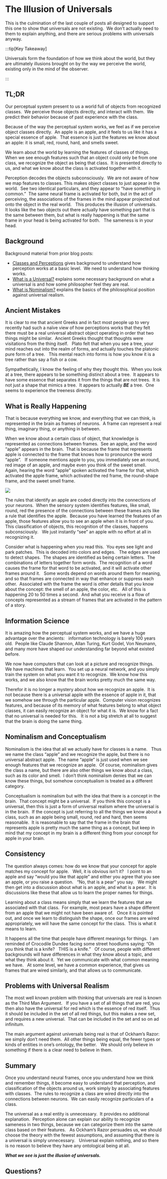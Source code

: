 #  The Illusion of Universals

This is the culmination of the last couple of posts all designed to support this one to show that universals are not existing.  We don’t actually need to them to explain anything, and there are serious problems with universals anyway.  

:::tip[Key Takeaway]

Universals form the foundation of how we think about the world, but they are ultimately illusions brought on by the way we perceive the world, existing only in the mind of the observer.

:::

## TL;DR

Our perceptual system present to us a world full of objects from recognized classes.  We perceive those objects directly, and interact with them.  We predict their behavior because of past experience with the class.

Because of the way the perceptual system works, we feel as if we perceive object classes directly.  An apple is an apple, and it feels to us like it has a special essence of apple.  That essence is just the features we know about an apple: it is small, red, round, hard, and smells sweet.

We learn about the world by learning the features of classes of things.   When we see enough features such that an object could only be from one class, we recognize the object as being that class.  It is presented directly to us, and what we know about the class is activated together with it.

Perception decodes the objects subconsciously.  We are not aware of how we map features to classes. This makes object classes to just appear in the world.  See two identical particulars, and they appear to “have something in common.”  The same neural frame is activated for both, but in the act of perceiving, the associations of the frames in the mind appear projected out onto the object in the real world.   This produces the illusion of universals.   It looks like the two objects out there actually have something part that is the same between them, but what is really happening is that the same frame in your head is being activated for both.   The sameness is in your head.

## Background

Background material from prior blog posts:

*   [Classes and Perceptions](https://meta.purplehillsbooks.com/2022/03/14/classes-and-perceptions/) gives background to understand how perception works at a basic level.  We need to understand how thinking works.
*   [What is a Universal?](https://meta.purplehillsbooks.com/2022/02/27/what-are-universals/) explains some necessary background on what a universal is and how some philosopher feel they are real.
*   [What is Nominalism?](https://meta.purplehillsbooks.com/2022/03/13/what-is-nominalism/) explains the basics of the philosophical position against universal realism.

## Ancient Mistakes

It is clear to me that ancient Greeks and in fact most people up to very recently had such a naïve view of how perceptions works that they felt there must be a real universal abstract object operating in order that two things might be similar.  Ancient Greeks thought that thoughts were visitations from the thing itself.   Plato felt that when you see a tree, your mind reaches out into the realm of forms, and actually touches the platonic pure form of a tree.   This mental reach into forms is how you know it is a tree rather than say a fish or a cow.

Sympathetically, I know the feeling of why they thought this.  When you look at a tree, there appears to be something distinct about a tree.  It appears to have some essence that separates it from the things that are not trees.  It is not just a shape that mimics a tree.  It appears to actually _**BE**_ a tree.  One seems to experience the treeness directly.

## What is Really Happening

That is because everything we know, and everything that we can think, is represented in the brain as frames of neurons.  A frame can represent a real thing, imaginary thing, or anything in between.

When we know about a certain class of object, that knowledge is represented as connections between frames.  See an apple, and the word “apple” appears in the brain.  That is because the frame that represents apple is connected to the frame that knows how to pronounce the word “apple”.   If someone mentions apple to you, you immediately see an round, red image of an apple, and maybe even you think of the sweet smell.   Again, hearing the word “apple” spoken activated the frame for that, which activated the apple frame, which activated the red frame, the round-shape frame, and the sweet smell frame.

![](illusion-of-universals-img1.png)

The rules that identify an apple are coded directly into the connections of your neurons.  When the sensory system identifies features, like small, round, red the presence of the connections between these frames acts like a rule that identifies the apple.  Because you have learned the features of an apple, those features allow you to see an apple when it is in front of you.  This classification of objects, this recognition of the classes, happens subconsciously.   We just instantly “see” an apple with no effort at all in recognizing it.

Consider what is happening when you read this.  You eyes see light and park patches.  This is decoded into colors and edges.   The edges are used to detect shapes.  The shapes are identified as being certain letters.  The combinations of letters together form words.  The recognition of a word causes the frame for that word to be activated, and it will activate other frames around it.   Some words depend on words around them for meaning, and so that frames are connected in way that enhance or suppress each other.  Associated with the frame the word is other details that you know about the concept: the smell of an apple, the color, etc.   All of this is happening 20 to 50 times a second.  And what you receive is a flow of concepts represented as a stream of frames that are activated in the pattern of a story.

## Information Science

It is amazing how the perceptual system works, and we have a huge advantage over the ancients:   information technology is barely 100 years old.  People like Claude Shannon, Allan Turing, Kurt Godel, Von Neumann, and many more have shaped our understanding far beyond what existed before.

We now have computers that can look at a picture and recognize things.  We have machines that learn.  You set up a neural network, and you simply train the system on what you want it to recognize.  We know how this works, and we also know that the brain works pretty much the same way.

Therefor it is no longer a mystery about how we recognize an apple.  It is not because there is a universal apple with the essence of apple in it, that we somehow see through the particular apple.  Computer vision recognizes features, and because of its memory of what features belong to what object classes, it can easily recognize an object for what it is.  We know for a fact that no universal is needed for this.   It is not a big stretch at all to suggest that the brain is doing the same thing.

## Nominalism and Conceptualism

Nominalism is the idea that all we actually have for classes is a name.   Thus we name the class “apple” and we recognize the apple, but there is no universal abstract apple.  The name “apple” is just used when we see enough features that we recognize an apple.  Of course, nominalism gives the class a name, but there are also other things we know about a class, such as its color and smell.  I don’t think nominalism denies that we can know these things, but somehow conceptualism is treated as a different category.

Conceptualism is nominalism but with the idea that there is a concept in the brain.  That concept might be a universal.  If you think this concept is a universal, then this is just a form of universal realism where the universal is in the brain.  If the concept is just referring to all the things we know about a class, such as an apple being small, round, red and hard, then seems reasonable.  It is reasonable to say that the frame in the brain that represents apple is pretty much the same thing as a concept, but keep in mind that my concept in my brain is a different thing from your concept for apple in your brain.

## Consistency

The question always comes: how do we know that your concept for apple matches my concept for apple.   Well, it is obvious isn’t it?   I point to an apple and say “would you like that apple” and either you agree that you see an apple, or you raise a question.   “No, that is a pear” you say.   We might then get into a discussion about what is an apple, and what is a pear.  It is discussions like these that allow us to learn the proper names for things.

Learning about a class means simply that we learn the features that are associated with that class.  For example, most pears have a shape different from an apple that we might not have been aware of.   Once it is pointed out, and once we learn to distinguish the shape, once our frames are wired appropriately, we will have the same concept for the class.  This is what it means to learn.

It happens all the time that people have different meanings for things.  I am reminded of Crocodile Dundee facing some street hoodlums saying: “Oh you think that is a knife?   THIS is a knife.”   Of course, people with different backgrounds will have differences in what they know about a topic, and what they think about it.  Yet we communicate with what common meaning we have.   At some level, we have a common experience, that gives us frames that are wired similarly, and that allows us to communicate.

## Problems with Universal Realism

The most well known problem with thinking that universals are real is known as the Third Man Argument.   If you have a set of all things that are red, you then also have the universal for red which is the essence of red itself.  Thus it should be included in the set of all red things, but this makes a new set, and requires a new universal.  That can be included in the set and so on ad infinitum.

The main argument against universals being real is that of Ockham’s Razor: we simply don’t need them.  All other things being equal, the fewer types or kinds of entities in one’s ontology, the better.   We should only believe in something if there is a clear need to believe in them.

## Summary

Once you understand neural frames, once you understand how we think and remember things, it become easy to understand that perception, and classification of the objects around us, work simply by associating features with classes.  The rules to recognize a class are wired directly into the connections between neurons.  We can easily recognize particulars of a class.

The universal as a real entity is unnecessary.  It provides no additional explanation.  Perception alone can explain our ability to recognize sameness in two things, because we can categorize them into the same class based on their features.   As Ockham’s Razor persuades us, we should choose the theory with the fewest assumptions, and assuming that there is a universal is simply unnecessary.   Universal explain nothing, and so there is no reason to believe they have any ontological being at all.

_**What we see is just the illusion of universals.**_

## Questions?
